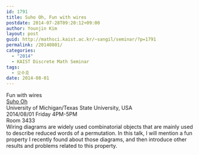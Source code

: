 ```yaml
---
id: 1791
title: Suho Oh, Fun with wires
postdate: 2014-07-28T09:20:12+09:00
author: Younjin Kim
layout: post
guid: http://mathsci.kaist.ac.kr/~sangil/seminar/?p=1791
permalink: /20140801/
categories:
  - "2014"
  - KAIST Discrete Math Seminar
tags:
  - 오수호
date: 2014-08-01
---
```

<div class="talk">
  Fun with wires
</div>

<div class="speaker">
  <a href="http://www-personal.umich.edu/~suhooh/"> Suho Oh </a><br /> University of Michigan/Texas State University, USA
</div>

<div class="date">
  2014/08/01 Friday 4PM-5PM<br /> Room 3433
</div>

<div class="abstract">
  Wiring diagrams are widely used combinatorial objects that are mainly used to describe reduced words of a permutation. In this talk, I will mention a fun property I recently found about those diagrams, and then introduce other results and problems related to this property.
</div>